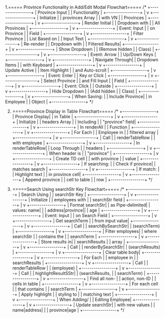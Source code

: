 1.===== Province Functionality in Add/Edit Modal Flowchart=====
/*
+-----------------+
| Province Input  |
| Functionality   |
+-----------------+
          |
          v
+-----------------+
| Initialize      |
| provinces Array |
| with VN         |
| Provinces       |
+-----------------+
          |
          v
+-----------------+
| Render Initial  |
| Dropdown with   |
| All Provinces   |
+-----------------+
          |
          v
+-----------------+
| Event: Input    |
| on Province     |
| Field           |
+-----------------+
          |
          v
+-----------------+
| Filter Province |
| List Based on   |
| Input Text      |
+-----------------+
          |
          v
+-----------------+
| Re-render       |
| Dropdown with   |
| Filtered Results|
+-----------------+
          |
          v
+-----------------+
| Show Dropdown   |
| (Remove hidden  |
| Class)          |
+-----------------+
          |
          v
+-----------------+
| Event: Arrow    |
| Up/Down Keys    |
+-----------------+
          |
          v
+-----------------+
| Navigate Through|
| Dropdown Items  |
| with Keyboard   |
+-----------------+
          |
          v
+-----------------+
| Update Active   |
| Item Highlight  |
| and Auto-scroll |
+-----------------+
          |
          v
+-----------------+
| Event: Enter    |
| Key or Click    |
+-----------------+
          |
          v
+-----------------+
| Select Province |
| and Fill Input  |
| Field           |
+-----------------+
          |
          v
+-----------------+
| Event: Click    |
| Outside         |
+-----------------+
          |
          v
+-----------------+
| Hide Dropdown   |
| (Add hidden     |
| Class)          |
+-----------------+
          |
          v
+-----------------+
| When Saving:    |
| Include Province|
| in Employee     |
| Object          |
+-----------------+
*/


2. =====Province Display in Table Flowchart=====
/*
+-----------------+
| Province Display|
| in Table        |
+-----------------+
          |
          v
+-----------------+
| Initialize      |
| headers Array   |
| Including       |
| "province" field|
+-----------------+
          |
          v
+-----------------+
| In renderAll    |
| Function        |
+-----------------+
          |
          v
+-----------------+
| For Each        |
| Employee in     |
| filtered array  |
+-----------------+
          |
          v
+-----------------+
| Call            |
| renderTableRow  |
| with employee   |
+-----------------+
          |
          v
+-----------------+
| In renderTableRow|
| Loop Through    |
| headers         |
+-----------------+
          |
          v
+-----------------+
| When header is  |
| "province"      |
+-----------------+
          |
          v
+-----------------+
| Create TD cell  |
| with province   |
| value           |
+-----------------+
          |
          v
+-----------------+
| If searching:   |
| Check if province|
| matches search  |
+-----------------+
          |
          v
+-----------------+
| If match:       |
| Highlight text  |
| in province cell|
+-----------------+
          |
          v
+-----------------+
| Append province |
| cell to table   |
| row             |
+-----------------+
*/


3. =====Search Using searchStr Key Flowchart=====
/*
+-----------------+
| Search Using    |
| searchStr Key   |
+-----------------+
          |
          v
+-----------------+
| Initialize      |
| employees with  |
| searchStr field |
+-----------------+
          |
          v
+-----------------+
| Format searchStr|
| as Pipe-delimited|
| values: name|   |
| address|province||
| age             |
+-----------------+
          |
          v
+-----------------+
| Event: Input    |
| on Search Field |
+-----------------+
          |
          v
+-----------------+
| Get searchTerm  |
| from input value|
+-----------------+
          |
          v
+-----------------+
| Call            |
| searchBySearchStr|
| (searchTerm)    |
+-----------------+
          |
          v
+-----------------+
| Filter employees|
| where searchStr |
| contains the    |
| searchTerm      |
+-----------------+
          |
          v
+-----------------+
| Store results in|
| searchResults   |
| array           |
+-----------------+
          |
          v
+-----------------+
| Call            |
| renderBySearchStr|
| (searchResults) |
+-----------------+
          |
          v
+-----------------+
| Clear table body|
+-----------------+
          |
          v
+-----------------+
| For Each        |
| employee in     |
| searchResults   |
+-----------------+
          |
          v
+-----------------+
| Call            |
| renderTableRow  |
| (employee)      |
+-----------------+
          |
          v
+-----------------+
| Call            |
| highlightResultSStr|
| (searchResults,  |
| searchTerm)     |
+-----------------+
          |
          v
+-----------------+
| Find all non-   |
| action, non-ID  |
| cells in table  |
+-----------------+
          |
          v
+-----------------+
| For each cell   |
| that contains   |
| searchTerm      |
+-----------------+
          |
          v
+-----------------+
| Apply highlight |
| styling to      |
| matching text   |
+-----------------+
          |
          v
+-----------------+
| When Adding/    |
| Editing Employee|
+-----------------+
          |
          v
+-----------------+
| Update searchStr|
| with new values |
| name|address|   |
| province|age    |
+-----------------+
*/